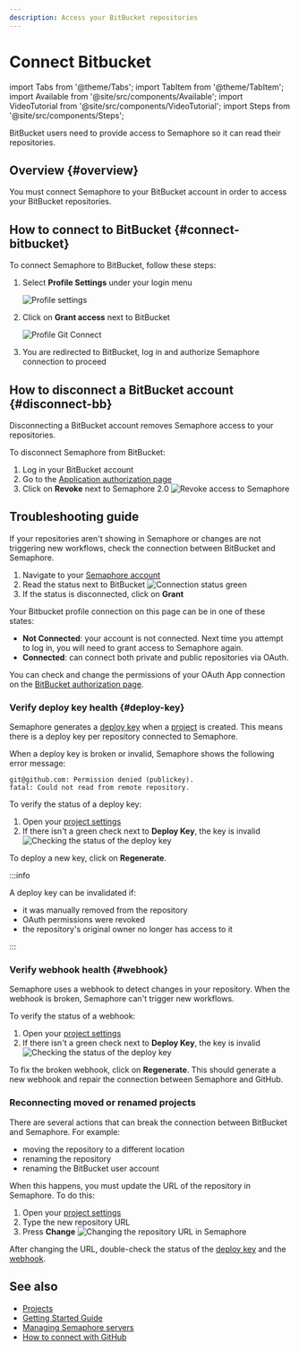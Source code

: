```yaml
---
description: Access your BitBucket repositories
---
```


# Connect Bitbucket

import Tabs from '@theme/Tabs';
import TabItem from '@theme/TabItem';
import Available from '@site/src/components/Available';
import VideoTutorial from '@site/src/components/VideoTutorial';
import Steps from '@site/src/components/Steps';

BitBucket users need to provide access to Semaphore so it can read their repositories.

## Overview {#overview}

You must connect Semaphore to your BitBucket account in order to access your BitBucket repositories.

## How to connect to BitBucket {#connect-bitbucket}

To connect Semaphore to BitBucket, follow these steps:

<Steps>

1. Select **Profile Settings** under your login menu

      ![Profile settings](./img/profile-settings.jpg)

2. Click on **Grant access** next to BitBucket

      ![Profile Git Connect](./img/profile-git-connect.jpg)

3. You are redirected to BitBucket, log in and authorize Semaphore connection to proceed

</Steps>

## How to disconnect a BitBucket account {#disconnect-bb}

Disconnecting a BitBucket account removes Semaphore access to your repositories.

To disconnect Semaphore from BitBucket:

<Steps>

1. Log in your BitBucket account
2. Go to the [Application authorization page](https://bitbucket.org/account/settings/app-authorizations/)
3. Click on **Revoke** next to Semaphore 2.0
    ![Revoke access to Semaphore](./img/revoke-bb.jpg)

</Steps>

## Troubleshooting guide

If your repositories aren't showing in Semaphore or changes are not triggering new workflows, check the connection between BitBucket and Semaphore.

<Steps>

1. Navigate to your [Semaphore account](https://me.semaphoreci.com/account)
2. Read the status next to BitBucket
    ![Connection status green](./img/account-gh-bb-access.jpg)
3. If the status is disconnected, click on **Grant**

</Steps>

Your Bitbucket profile connection on this page can be in one of these states:

- **Not Connected**: your account is not connected. Next time you attempt to log in, you will need to grant access to Semaphore again.
- **Connected**: can connect both private and public repositories via OAuth. 

You can check and change the permissions of your OAuth App connection on the [BitBucket authorization page](https://bitbucket.org/account/settings/app-authorizations/).

### Verify deploy key health {#deploy-key}

Semaphore generates a [deploy key](https://docs.github.com/en/authentication/connecting-to-github-with-ssh/managing-deploy-keys) when a [project](./projects) is created. This means there is a deploy key per repository connected to Semaphore.

When a deploy key is broken or invalid, Semaphore shows the following error message:

```text
git@github.com: Permission denied (publickey).
fatal: Could not read from remote repository.
```

To verify the status of a deploy key:

<Steps>

1. Open your [project settings](./projects#settings)
2. If there isn't a green check next to **Deploy Key**, the key is invalid
    ![Checking the status of the deploy key](./img/deploy-key-bb.jpg)

</Steps>

To deploy a new key, click on **Regenerate**.

:::info

A deploy key can be invalidated if:

- it was manually removed from the repository
- OAuth permissions were revoked
- the repository's original owner no longer has access to it

:::

### Verify webhook health {#webhook}

Semaphore uses a webhook to detect changes in your repository. When the webhook is broken, Semaphore can't trigger new workflows.

To verify the status of a webhook:


<Steps>

1. Open your [project settings](./projects#settings)
2. If there isn't a green check next to **Deploy Key**, the key is invalid
    ![Checking the status of the deploy key](./img/webhook-bb.jpg)

</Steps>

To fix the broken webhook, click on **Regenerate**. This should generate a new webhook and repair the connection between Semaphore and GitHub.

### Reconnecting moved or renamed projects

There are several actions that can break the connection between BitBucket and Semaphore. For example:

- moving the repository to a different location
- renaming the repository
- renaming the BitBucket user account

When this happens, you must update the URL of the repository in Semaphore. To do this:

<Steps>

1. Open your [project settings](./projects#settings)
2. Type the new repository URL
3. Press **Change**
    ![Changing the repository URL in Semaphore](./img/repository-url-bb.jpg)

</Steps>

After changing the URL, double-check the status of the [deploy key](#deploy-key) and the [webhook](#webhook).

## See also

- [Projects](./projects)
- [Getting Started Guide](../getting-started/guided-tour)
- [Managing Semaphore servers](./organizations)
- [How to connect with GitHub](./connect-github)
